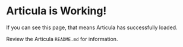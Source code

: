# Articula is Working!

If you can see this page, that means Articula has successfully loaded.

Review the Articula `README.md` for information.